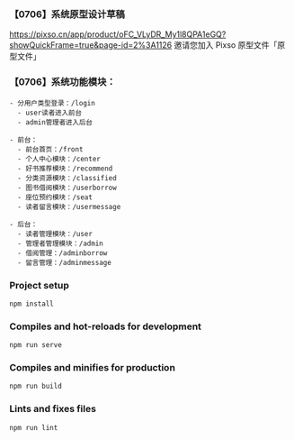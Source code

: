 ### 【0706】系统原型设计草稿
https://pixso.cn/app/product/oFC_VLyDR_My1l8QPA1eGQ?showQuickFrame=true&page-id=2%3A1126 邀请您加入 Pixso 原型文件「原型文件」

### 【0706】系统功能模块：
```
- 分用户类型登录：/login
  - user读者进入前台
  - admin管理者进入后台
  
- 前台：
  - 前台首页：/front
  - 个人中心模块：/center
  - 好书推荐模块：/recommend
  - 分类资源模块：/classified
  - 图书借阅模块：/userborrow
  - 座位预约模块：/seat
  - 读者留言模块：/usermessage
  
- 后台：
  - 读者管理模块：/user
  - 管理者管理模块：/admin
  - 借阅管理：/adminborrow
  - 留言管理：/adminmessage
```
### Project setup
```
npm install
```

### Compiles and hot-reloads for development
```
npm run serve
```

### Compiles and minifies for production
```
npm run build
```

### Lints and fixes files
```
npm run lint
```

